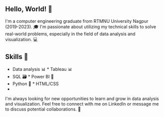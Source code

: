 ## Hello, World! 👋
I'm a computer engineering graduate from RTMNU University Nagpur (2019-2023). 🎓 I'm passionate about utilizing my technical skills to solve real-world problems, especially in the field of data analysis and visualization. 💻

## Skills 🚀
*   Data analysis 📊        *   Tableau 📊 
*   SQL 🗃️                  *   Power BI 🔋
*   Python 🐍               *   HTML/CSS
*   
I'm always looking for new opportunities to learn and grow in data analysis and visualization. Feel free to connect with me on LinkedIn or message me to discuss potential collaborations. 🤝

<!---
harshali-2001/harshali-2001 is a ✨ special ✨ repository because its `README.md` (this file) appears on your GitHub profile.
You can click the Preview link to take a look at your changes.
--->
